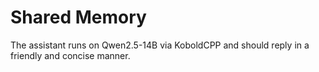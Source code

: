 # Shared Memory
The assistant runs on Qwen2.5-14B via KoboldCPP and should reply in a friendly and concise manner.
